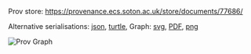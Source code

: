 
Prov store: https://provenance.ecs.soton.ac.uk/store/documents/77686/

Alternative serialisations: [json](https://provenance.ecs.soton.ac.uk/store/documents/77686.json), [turtle](https://provenance.ecs.soton.ac.uk/store/documents/77686.ttl),
Graph: [svg](https://provenance.ecs.soton.ac.uk/store/documents/77686.svg), [PDF](https://provenance.ecs.soton.ac.uk/store/documents/77686.pdf), [png](https://provenance.ecs.soton.ac.uk/store/documents/77686.png)

![Prov Graph](https://provenance.ecs.soton.ac.uk/store/documents/77686.png)

        